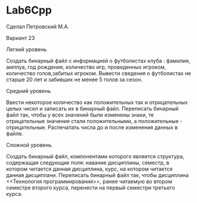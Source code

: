 # Lab6Cpp

Сделал Петровский М.А.

Вариант 23

Легкий уровень 

Создать бинарный файл с информацией о футболистах клуба : фамилия, амплуа, год рождения, количество игр, проведенных игроком, количество голов,забитых игроком. Вывести сведения о футболистах не старше 20 лет и забивших не менее 5 голов за сезон.

Средний уровень 

Ввести некоторое количество как положительных так и отрицательных целых чисел и записать их в бинарный файл. Переписать бинарный файл так, чтобы у всех значений были изменены знаки, те отрицательные значения стали положительными, а положительные - отрицательные. Распечатать числа до и после изменения данных в файле.

Сложной уровень

Создать бинарный файл, компонентами которого является структура, содержащая следующие поля: навание дисциплины, семестр, в котором читается данная дисциплина, курс, на котором читается данная дисциплани. Переписать бинарный файл так, чтобы дисциплина <<Технология программирования>>, ранее читаемую во втором семестре второго курса, перенести на первый семестри третьего курса.
